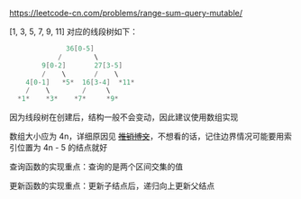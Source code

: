 https://leetcode-cn.com/problems/range-sum-query-mutable/

[1, 3, 5, 7, 9, 11] 对应的线段树如下：

```cpp
              36[0-5]
            /        \
        9[0-2]       27[3-5]
        /    \       /    \
    4[0-1]   *5*  16[3-4]  *11*
    /    \        /     \
  *1*    *3*    *7*     *9*
```

因为线段树在创建后，结构一般不会变动，因此建议使用数组实现

数组大小应为 4n，详细原因见 [~~推销博文~~](https://ddddeep.cn/clrs-2/)，不想看的话，记住边界情况可能要用索引位置为 4n - 5 的结点就好

查询函数的实现重点：查询的是两个区间交集的值

更新函数的实现重点：更新子结点后，递归向上更新父结点

```cpp

```

